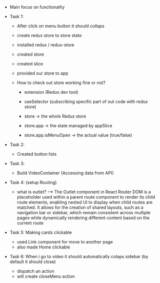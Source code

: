 - Main focus on functionality

- Task 1:

  - After click on menu button it should collaps
  - create redux store to store state
  - installed redux / redux-store
  - created store
  - created slice
  - provided our store to app

  - How to check out store working fine or not?

    - extension (Redux dev tool)
    - useSelector (subscribing specific part of out code with redux store)

    - store → the whole Redux store
    - store.app → the state managed by appSlice
    - store.app.isMenuOpen → the actual value (true/false)

- Task 2:

  - Created button lists

- Task 3:

  - Build VideoContainer (Accessing data from API)

- Task 4: (setup Routing)

  - what is outlet?
    --> The Outlet component in React Router DOM is a placeholder used within a parent route component to render its child route elements, enabling nested UI to display when child routes are matched.
    It allows for the creation of shared layouts, such as a navigation bar or sidebar, which remain consistent across multiple pages while dynamically rendering different content based on the current route

- Task 5: Making cards clickable

  - used Link component for move to another page
  - also made Home clickable

- Task 6: When i go to video it should automatically colaps sidebar (by default it should close)
  - dispatch an action
  - will create closeMenu action

